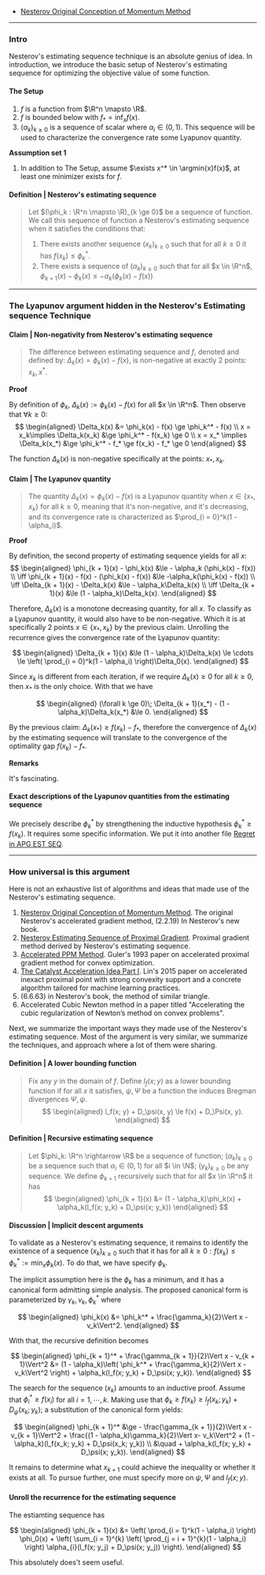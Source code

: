 - [Nesterov Original Conception of Momentum Method](Nesterov%20Original%20Conception%20of%20Momentum%20Method.md)

---
### **Intro**

Nesterov's estimating sequence technique is an absolute genius of idea. 
In introduction, we introduce the basic setup of Nesterov's estimating sequence for optimizing the objective value of some function. 


#### **The Setup**
1. $f$ is a function from $\R^n \mapsto \R$. 
2. $f$ is bounded below with $f_* = \inf_xf(x)$. 
3. $(\alpha_k)_{k \ge 0}$ is a sequence of scalar where $\alpha_i \in (0, 1)$. This sequence will be used to characterize the convergence rate some Lyapunov quantity. 

**Assumption set 1**
1. In addition to The Setup, assume $\exists x^* \in \argmin{x}f(x)$, at least one minimizer exists for $f$. 


#### **Definition | Nesterov's estimating sequence**
> Let $(\phi_k : \R^n \mapsto \R)_{k \ge 0}$ be a sequence of function. 
> We call this sequence of function a Nesterov's estimating sequence when it satisfies the conditions that: 
> 1. There exists another sequence $(x_k)_{k \ge 0}$ such that for all $k \ge 0$ it has $f(x_k) \le \phi_k^*$. 
> 2. There exists a sequence of $(\alpha_k)_{k \ge 0}$ such that for all $x \in \R^n$, $\phi_{k + 1}(x) - \phi_k(x) \le - \alpha_k(\phi_k(x) - f(x))$



---
### **The Lyapunov argument hidden in the Nesterov's Estimating sequence Technique**


#### **Claim | Non-negativity from Nesterov's estimating sequence**
> The difference between estimating sequence and $f$, denoted and defined by: $\Delta_k(x) = \phi_k(x) - f(x)$, is non-negative at exactly 2 points: $x_k, x^*$. 

**Proof**

By definition of $\phi_k$, $\Delta_k(x) := \phi_k (x) - f(x)$ for all $x \in \R^n$. 
Then observe that $\forall k \ge 0$:  
$$
\begin{aligned}
    \Delta_k(x) 
    &= \phi_k(x) - f(x) \ge \phi_k^* - f(x)
    \\
    x = x_k\implies 
    \Delta_k(x_k) 
    &\ge 
    \phi_k^* - f(x_k) \ge 0
    \\
    x = x_* \implies 
    \Delta_k(x_*)
    &\ge \phi_k^* - f_* \ge f(x_k) - f_* \ge 0
\end{aligned}
$$

The function $\Delta_k(x)$ is non-negative specifically at the points: $x_*, x_k$. 

#### **Claim | The Lyapunov quantity**
> The quantity $\Delta_k(x) = \phi_k(x) - f(x)$ is a Lyapunov quantity when $x \in \{x_*, x_k\}$ for all $k\ge 0$, meaning that it's non-negative, and it's decreasing, and its convergence rate is characterized as $\prod_{i = 0}^k(1 - \alpha_i)$. 

**Proof**

By definition, the second property of estimating sequence yields for all $x$: 
$$
\begin{aligned}
    \phi_{k + 1}(x) - \phi_k(x) 
    &\le - \alpha_k (\phi_k(x) - f(x))
    \\
    \iff 
    \phi_{k + 1}(x) - f(x) - (\phi_k(x) - f(x))
    &\le 
    -\alpha_k(\phi_k(x) - f(x))
    \\
    \iff
    \Delta_{k + 1}(x) - \Delta_k(x) &\le
    - \alpha_k\Delta_k(x)
    \\
    \iff 
    \Delta_{k + 1}(x) 
    &\le 
    (1 - \alpha_k)\Delta_k(x). 
\end{aligned}
$$

Therefore, $\Delta_k(x)$ is a monotone decreasing quantity, for all $x$. 
To classify as a Lyapunov quantity, it would also have to be non-negative. 
Which it is at specifically 2 points $x\in \{x_*, x_k\}$ by the previous claim. 
Unrolling the recurrence gives the convergence rate of the Lyapunov quantity: 

$$
\begin{aligned}
    \Delta_{k + 1}(x) &\le 
    (1 - \alpha_k)\Delta_k(x) \le \cdots \le 
    \left(
        \prod_{i = 0}^k(1 - \alpha_i)
    \right)\Delta_0(x). 
\end{aligned}
$$

Since $x_k$ is different from each iteration, if we require $\Delta_k(x) \ge 0$ for all $k\ge0$, then $x_*$ is the only choice. 
With that we have 

$$
\begin{aligned}
    (\forall k \ge 0)\; \Delta_{k + 1}(x_*) - (1 - \alpha_k)\Delta_k(x_*) &\le 0. 
\end{aligned}
$$

By the previous claim: $\Delta_k(x_*) \ge f(x_k) - f_*$, therefore the convergence of $\Delta_k(x)$ by the estimating sequence will translate to the convergence of the optimality gap $f(x_k) - f_*$. 

**Remarks**

It's fascinating. 

#### **Exact descriptions of the Lyapunov quantities from the estimating sequence**

We precisely describe $\phi^*_k$ by strengthening the inductive hypothesis $\phi_k^* \ge f(x_k)$. 
It requires some specific information. 
We put it into another file [Regret in APG EST SEQ](Regret%20in%20APG%20EST%20SEQ.md). 



---
### **How universal is this argument**


Here is not an exhaustive list of algorithms and ideas that made use of the Nesterov's estimating sequence. 

1. [Nesterov Original Conception of Momentum Method](Nesterov%20Original%20Conception%20of%20Momentum%20Method.md). The original Nesterov's accelerated gradient method, (2.2.19) In Nesterov's new book. 
2. [Nesterov Estimating Sequence of Proximal Gradient](Nestrov%20Estimating%20Sequence%20of%20APG.md). Proximal gradient method derived by Nesterov's estimating sequence. 
3. [Accelerated PPM Method](Accelerated%20PPM%20Method.md). Guler's 1993 paper on accelerated proximal gradient method for convex optimization. 
4. [The Catalyst Acceleration Idea Part I](The%20Catalyst%20Acceleration%20Idea%20Part%20I.md). Lin's 2015 paper on accelerated inexact proximal point with strong convexity support and a concrete algorithm tailored for machine learning practices. 
5. (6.6.63) in Nesterov's book, the method of similar triangle. 
6. Accelerated Cubic Newton method in a paper titled "Accelerating the cubic regularization of Newton’s method on convex problems". 


Next, we summarize the important ways they made use of the Nesterov's estimating sequence. 
Most of the argument is very similar, we summarize the techniques, and approach where a lot of them were sharing. 

#### **Definition | A lower bounding function**
> Fix any $y$ in the domain of $f$. 
> Define $l_f(x; y)$ as a lower bounding function if for all $x$ it satisfies, $\psi, \Psi$ be a function the induces Bregman divergences $\Psi, \psi$. 
> $$
> \begin{aligned}
>     l_f(x; y) + D_\psi(x, y)
>     \le f(x) + D_\Psi(x, y). 
> \end{aligned}
> $$

#### **Definition | Recursive estimating sequence**
> Let $\phi_k: \R^n \rightarrow \R$ be a sequence of function; $(\alpha_k)_{k \ge 0}$ be a sequence such that $\alpha_i \in (0, 1)$ for all $i \in \N$; $(y_k)_{k \ge 0}$ be any sequence. 
> We define $\phi_{k + 1}$ recursively such that for all $x \in \R^n$ it has 
> $$
> \begin{aligned}
>     \phi_{k + 1}(x) &= 
>     (1 - \alpha_k)\phi_k(x) + \alpha_k(l_f(x; y_k) + D_\psi(x; y_k))
> \end{aligned}
> $$


#### **Discussion | Implicit descent arguments**

To validate as a Nesterov's estimating sequence, it remains to identify the existence of a sequence $(x_k)_{k \ge 0}$ such that it has for all $k \ge 0: f(x_k) \le \phi_k^* := \min_x \phi_k(x)$. 
To do that, we have specify $\phi_k$. 

The implicit assumption here is the $\phi_k$ has a minimum, and it has a canonical form admitting simple analysis. 
The proposed canonical form is parameterized by $\gamma_k, v_k, \phi_k^*$ where 

$$
\begin{aligned}
    \phi_k(x) &= \phi_k^* + \frac{\gamma_k}{2}\Vert x - v_k\Vert^2. 
\end{aligned}
$$

With that, the recursive definition becomes 

$$
\begin{aligned}
    \phi_{k + 1}^* + \frac{\gamma_{k + 1}}{2}\Vert x - v_{k + 1}\Vert^2 &= 
    (1 - \alpha_k)\left(
        \phi_k^* + \frac{\gamma_k}{2}\Vert x - v_k\Vert^2
    \right) + \alpha_k(l_f(x; y_k) + D_\psi(x; y_k)). 
\end{aligned}
$$

The search for the sequence $(x_k)$ amounts to an inductive proof. 
Assume that $\phi_i^* \ge f(x_i)$ for all $i = 1, \cdots, k$. 
Making use that $\phi_k \ge f(x_k) \ge l_f(x_k; y_k) + D_\psi(x_k; y_k)$; 
a substitution of the canonical form yields: 

$$
\begin{aligned}
    \phi_{k + 1}^* &\ge 
    - \frac{\gamma_{k + 1}}{2}\Vert x - v_{k + 1}\Vert^2
    + \frac{(1 - \alpha_k)\gamma_k}{2}\Vert  x- v_k\Vert^2
    + (1 - \alpha_k)(l_f(x_k; y_k) + D_\psi(x_k; y_k))
    \\ &\quad 
    + \alpha_k(l_f(x; y_k) + D_\psi(x; y_k)). 
\end{aligned}
$$

It remains to determine what $x_{k + 1}$ could achieve the inequality or whether it exists at all. 
To pursue further, one must specify more on $\psi, \Psi$ and $l_f(x; y)$. 

#### **Unroll the recurrence for the estimating sequence**

The estiamting sequence has 

$$
\begin{aligned}
    \phi_{k + 1}(x)
    &= 
    \left(
        \prod_{i = 1}^k(1 - \alpha_i) 
    \right)
    \phi_0(x)
    + 
    \left(
        \sum_{i = 1}^{k} 
        \left(
            \prod_{j = i + 1}^{k}(1 - \alpha_i)
        \right)
        \alpha_{i}(l_f(x; y_j) + D_\psi(x; y_j))
    \right). 
\end{aligned}
$$

This absolutely does't seem useful. 


